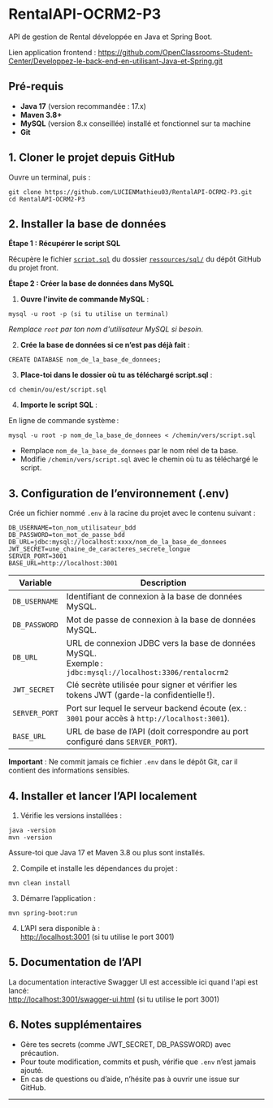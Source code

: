 # RentalAPI-OCRM2-P3

API de gestion de Rental développée en Java et Spring Boot.

Lien application frontend : https://github.com/OpenClassrooms-Student-Center/Developpez-le-back-end-en-utilisant-Java-et-Spring.git

## Pré-requis

- **Java 17** (version recommandée : 17.x)
- **Maven 3.8+**
- **MySQL** (version 8.x conseillée) installé et fonctionnel sur ta machine
- **Git**

## 1. Cloner le projet depuis GitHub

Ouvre un terminal, puis :

```
git clone https://github.com/LUCIENMathieu03/RentalAPI-OCRM2-P3.git
cd RentalAPI-OCRM2-P3
```
## 2. Installer la base de données

**Étape 1 : Récupérer le script SQL**

Récupère le fichier [`script.sql`](https://github.com/OpenClassrooms-Student-Center/Developpez-le-back-end-en-utilisant-Java-et-Spring/blob/main/ressources/sql/script.sql)
du dossier [`ressources/sql/`](https://github.com/OpenClassrooms-Student-Center/Developpez-le-back-end-en-utilisant-Java-et-Spring/tree/main/ressources/sql/) du dépôt GitHub du projet front.

**Étape 2 : Créer la base de données dans MySQL**

1. **Ouvre l'invite de commande MySQL** :

```
mysql -u root -p (si tu utilise un terminal)
```

_Remplace `root` par ton nom d'utilisateur MySQL si besoin._


2. **Crée la base de données si ce n’est pas déjà fait** :
```
CREATE DATABASE nom_de_la_base_de_donnees;
```

3. **Place-toi dans le dossier où tu as téléchargé script.sql** :
```
cd chemin/ou/est/script.sql
```

4. **Importe le script SQL** :

En ligne de commande système :
```
mysql -u root -p nom_de_la_base_de_donnees < /chemin/vers/script.sql
```

- Remplace `nom_de_la_base_de_donnees` par le nom réel de ta base.
- Modifie `/chemin/vers/script.sql` avec le chemin où tu as téléchargé le script.


## 3. Configuration de l’environnement (.env)

Crée un fichier nommé `.env` à la racine du projet avec le contenu suivant :

```
DB_USERNAME=ton_nom_utilisateur_bdd
DB_PASSWORD=ton_mot_de_passe_bdd
DB_URL=jdbc:mysql://localhost:xxxx/nom_de_la_base_de_donnees
JWT_SECRET=une_chaine_de_caracteres_secrete_longue
SERVER_PORT=3001
BASE_URL=http://localhost:3001
```

| Variable       | Description                                                                                               |
|----------------|----------------------------------------------------------------------------------------------------------|
| `DB_USERNAME`  | Identifiant de connexion à la base de données MySQL.                                                     |
| `DB_PASSWORD`  | Mot de passe de connexion à la base de données MySQL.                                                    |
| `DB_URL`       | URL de connexion JDBC vers la base de données MySQL.<br>Exemple : `jdbc:mysql://localhost:3306/rentalocrm2` |
| `JWT_SECRET`   | Clé secrète utilisée pour signer et vérifier les tokens JWT (garde-la confidentielle !).                 |
| `SERVER_PORT`  | Port sur lequel le serveur backend écoute (ex. : `3001` pour accès à `http://localhost:3001`).           |
| `BASE_URL`     | URL de base de l’API (doit correspondre au port configuré dans `SERVER_PORT`).                           |

**Important** : Ne commit jamais ce fichier `.env` dans le dépôt Git, car il contient des informations sensibles.

## 4. Installer et lancer l’API localement

1. Vérifie les versions installées :

```
java -version
mvn -version
```

Assure-toi que Java 17 et Maven 3.8 ou plus sont installés.

2. Compile et installe les dépendances du projet :

```
mvn clean install
```

3. Démarre l’application :

```
mvn spring-boot:run
```

4. L’API sera disponible à :  
   [http://localhost:3001](http://localhost:3001) (si tu utilise le port 3001)

## 5. Documentation de l’API

La documentation interactive Swagger UI est accessible ici quand l'api est lancé:  
[http://localhost:3001/swagger-ui.html](http://localhost:3001/swagger-ui.html) (si tu utilise le port 3001)

## 6. Notes supplémentaires

- Gère tes secrets (comme JWT_SECRET, DB_PASSWORD) avec précaution.
- Pour toute modification, commits et push, vérifie que `.env` n’est jamais ajouté.
- En cas de questions ou d’aide, n’hésite pas à ouvrir une issue sur GitHub.

---
